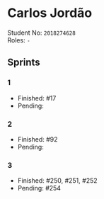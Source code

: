 # Carlos Jordão

Student No: `2018274628`  
Roles: `-`

## Sprints

### 1

* Finished: #17
* Pending:

### 2

* Finished: #92 
* Pending:

### 3

* Finished: #250, #251, #252
* Pending: #254
